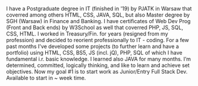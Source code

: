 I have a Postgraduate degree in IT (finished in '19) by PJATK in Warsaw that coverred among others HTML, CSS, JAVA, SQL, but also Master degree by SGH (Warsaw) in Finance and Banking.
I have certificates of Web Dev Prog (Front and Back ends) by W3School as well that coverred PHP, JS, SQL, CSS, HTML.
I worked in Treasury/Fin. for years (resigned from my profession) and decided to reorient professionally to IT - coding. 
For a few past months I've developed some projects (to further learn and have a portfolio) using HTML, CSS, BS5, JS (incl. jQ), PHP, SQL of which I have fundamental i.r. basic knowledge. I learned also JAVA for many months. 
I’m determined, committed, logically thinking, and like to learn and achieve set objectives. Now my goal #1 is to start work as Junior/Entry Full Stack Dev. 
Available to start in ~ week time.
